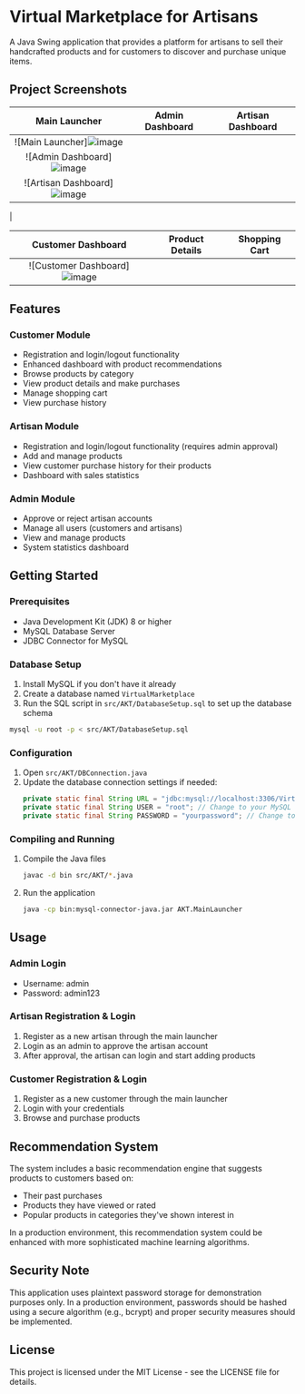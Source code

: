 # Virtual Marketplace for Artisans

A Java Swing application that provides a platform for artisans to sell their handcrafted products and for customers to discover and purchase unique items.

## Project Screenshots

| Main Launcher | Admin Dashboard | Artisan Dashboard |
|:------------:|:--------------:|:----------------:|
| ![Main Launcher]![image](https://github.com/user-attachments/assets/1f2f7d3e-9137-414c-b16c-2c99887f392c)
 | ![Admin Dashboard]![image](https://github.com/user-attachments/assets/9d8f07c5-c6c7-4dd4-9942-a49f070c6bc9)
 | ![Artisan Dashboard]![image](https://github.com/user-attachments/assets/75976b69-7e75-466a-9aea-4560997a6aaa)
 |

| Customer Dashboard | Product Details | Shopping Cart |
|:------------------:|:--------------:|:-------------:|
| ![Customer Dashboard]![image](https://github.com/user-attachments/assets/39d7b03b-7c23-460f-95dc-0a17895f5203)

## Features

### Customer Module
- Registration and login/logout functionality
- Enhanced dashboard with product recommendations
- Browse products by category
- View product details and make purchases
- Manage shopping cart
- View purchase history

### Artisan Module
- Registration and login/logout functionality (requires admin approval)
- Add and manage products
- View customer purchase history for their products
- Dashboard with sales statistics

### Admin Module
- Approve or reject artisan accounts
- Manage all users (customers and artisans)
- View and manage products
- System statistics dashboard

## Getting Started

### Prerequisites
- Java Development Kit (JDK) 8 or higher
- MySQL Database Server
- JDBC Connector for MySQL

### Database Setup
1. Install MySQL if you don't have it already
2. Create a database named `VirtualMarketplace`
3. Run the SQL script in `src/AKT/DatabaseSetup.sql` to set up the database schema

```bash
mysql -u root -p < src/AKT/DatabaseSetup.sql
```

### Configuration
1. Open `src/AKT/DBConnection.java`
2. Update the database connection settings if needed:
   ```java
   private static final String URL = "jdbc:mysql://localhost:3306/VirtualMarketplace";
   private static final String USER = "root"; // Change to your MySQL username
   private static final String PASSWORD = "yourpassword"; // Change to your MySQL password
   ```

### Compiling and Running
1. Compile the Java files
   ```bash
   javac -d bin src/AKT/*.java
   ```
2. Run the application
   ```bash
   java -cp bin:mysql-connector-java.jar AKT.MainLauncher
   ```

## Usage

### Admin Login
- Username: admin
- Password: admin123

### Artisan Registration & Login
1. Register as a new artisan through the main launcher
2. Login as an admin to approve the artisan account
3. After approval, the artisan can login and start adding products

### Customer Registration & Login
1. Register as a new customer through the main launcher
2. Login with your credentials
3. Browse and purchase products

## Recommendation System

The system includes a basic recommendation engine that suggests products to customers based on:
- Their past purchases
- Products they have viewed or rated
- Popular products in categories they've shown interest in

In a production environment, this recommendation system could be enhanced with more sophisticated machine learning algorithms.

## Security Note

This application uses plaintext password storage for demonstration purposes only. In a production environment, passwords should be hashed using a secure algorithm (e.g., bcrypt) and proper security measures should be implemented.

## License

This project is licensed under the MIT License - see the LICENSE file for details.
